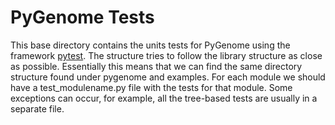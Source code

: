 # PyGenome Tests

This base directory contains the units tests for PyGenome using the framework [pytest](https://docs.pytest.org/en/latest/). The structure tries to follow the library structure as close as possible. Essentially this means that we can find the same directory structure found under pygenome and examples. For each module we should have a test_modulename.py file with the tests for that module. Some exceptions can occur, for example, all the tree-based tests are usually in a separate file.
